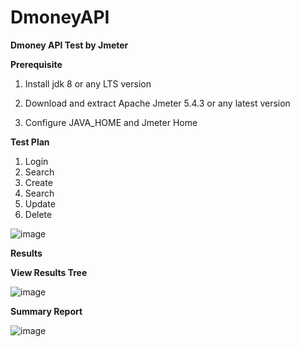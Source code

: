 # DmoneyAPI

**Dmoney API Test by Jmeter**

**Prerequisite**

1. Install jdk 8 or any LTS version

2. Download and extract Apache Jmeter 5.4.3 or any latest version

3. Configure JAVA_HOME and Jmeter Home

**Test Plan**

1. Login 
2. Search 
3. Create 
4. Search
5. Update
6. Delete 

![image](https://user-images.githubusercontent.com/45478777/176932885-df2c1893-a047-4591-a6ad-e78dd8b585d4.png)

**Results**

**View Results Tree**

![image](https://user-images.githubusercontent.com/45478777/176932986-094982e8-b3b0-45ab-b724-964cf8767f0e.png)

**Summary Report**

![image](https://user-images.githubusercontent.com/45478777/176933074-5fef3487-7fa4-44b8-9bff-fca1c67472e3.png)

